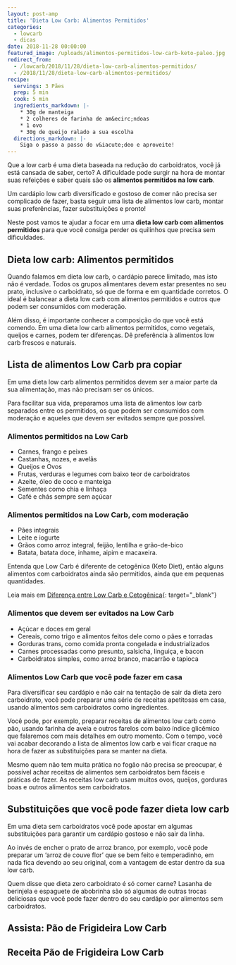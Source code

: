 ```yaml
---
layout: post-amp
title: 'Dieta Low Carb: Alimentos Permitidos'
categories:
  - lowcarb
  - dicas
date: 2018-11-28 00:00:00
featured_image: /uploads/alimentos-permitidos-low-carb-keto-paleo.jpg
redirect_from:
  - /lowcarb/2018/11/28/dieta-low-carb-alimentos-permitidos/
  - /2018/11/28/dieta-low-carb-alimentos-permitidos/
recipe:
  servings: 3 Pães
  prep: 5 min
  cook: 5 min
  ingredients_markdown: |-
    * 30g de manteiga
    * 2 colheres de farinha de am&ecirc;ndoas
    * 1 ovo
    * 30g de queijo ralado a sua escolha
  directions_markdown: |-
    Siga o passo a passo do v&iacute;deo e aproveite!
---
```


Que a low carb é uma dieta baseada na redução do carboidratos, você já está cansada de saber, certo? A dificuldade pode surgir na hora de montar suas refeições e saber quais são os **alimentos permitidos na low carb**.

Um cardápio low carb diversificado e gostoso de comer não precisa ser complicado de fazer, basta seguir uma lista de alimentos low carb, montar suas preferências, fazer substituições e pronto!

Neste post vamos te ajudar a focar em uma **dieta low carb com alimentos permitidos** para que você consiga perder os quilinhos que precisa sem dificuldades.

## Dieta low carb: Alimentos permitidos

Quando falamos em dieta low carb, o cardápio parece limitado, mas isto não é verdade. Todos os grupos alimentares devem estar presentes no seu prato, inclusive o carboidrato, só que de forma e em quantidade corretos. O ideal é balancear a dieta low carb com alimentos permitidos e outros que podem ser consumidos com moderação.

Além disso, é importante conhecer a composição do que você está comendo. Em uma dieta low carb alimentos permitidos, como vegetais, queijos e carnes, podem ter diferenças. Dê preferência à alimentos low carb frescos e naturais.

## Lista de alimentos Low Carb pra copiar

Em uma dieta low carb alimentos permitidos devem ser a maior parte da sua alimentação, mas não precisam ser os únicos.

Para facilitar sua vida, preparamos uma lista de alimentos low carb separados entre os permitidos, os que podem ser consumidos com moderação e aqueles que devem ser evitados sempre que possível.

### Alimentos permitidos na Low Carb

* Carnes, frango e peixes
* Castanhas, nozes, e avelãs
* Queijos e Ovos
* Frutas, verduras e legumes com baixo teor de carboidratos
* Azeite, óleo de coco e manteiga
* Sementes como chia e linhaça
* Café e chás sempre sem açúcar

### Alimentos permitidos na Low Carb, com moderação

* Pães integrais
* Leite e iogurte
* Grãos como arroz integral, feijão, lentilha e grão-de-bico
* Batata, batata doce, inhame, aipim e macaxeira.

Entenda que Low Carb é diferente de cetogênica (Keto Diet), então alguns alimentos com carboidratos ainda são permitidos, ainda que em pequenas quantidades.

Leia mais em [Diferença entre Low Carb e Cetogênica](https://docelowcarb.com.br/2018/02/24/dieta-low-carb-e-dieta-cetogenica/){: target="_blank"}

### Alimentos que devem ser evitados na Low Carb

* Açúcar e doces em geral
* Cereais, como trigo e alimentos feitos dele como o pães e torradas
* Gorduras trans, como comida pronta congelada e industrializados
* Carnes processadas como presunto, salsicha, linguiça, e bacon
* Carboidratos simples, como arroz branco, macarrão e tapioca

### Alimentos Low Carb que você pode fazer em casa

Para diversificar seu cardápio e não cair na tentação de sair da dieta zero carboidrato, você pode preparar uma série de receitas apetitosas em casa, usando alimentos sem carboidratos como ingredientes.

Você pode, por exemplo, preparar receitas de alimentos low carb como pão, usando farinha de aveia e outros farelos com baixo índice glicêmico que falaremos com mais detalhes em outro momento. Com o tempo, você vai acabar decorando a lista de alimentos low carb e vai ficar craque na hora de fazer as substituições para se manter na dieta.

Mesmo quem não tem muita prática no fogão não precisa se preocupar, é possível achar receitas de alimentos sem carboidratos bem fáceis e práticas de fazer. As receitas low carb usam muitos ovos, queijos, gorduras boas e outros alimentos sem carboidratos.

## Substituições que você pode fazer dieta low carb

Em uma dieta sem carboidratos você pode apostar em algumas substituições para garantir um cardápio gostoso e não sair da linha.

Ao invés de encher o prato de arroz branco, por exemplo, você pode preparar um ‘arroz de couve flor’ que se bem feito e temperadinho, em nada fica devendo ao seu original, com a vantagem de estar dentro da sua low carb.

Quem disse que dieta zero carboidrato é só comer carne? Lasanha de berinjela e espaguete de abobrinha são só algumas de outras trocas deliciosas que você pode fazer dentro do seu cardápio por alimentos sem carboidratos.

## Assista: Pão de Frigideira Low Carb

<amp-youtube data-videoid="UiMpHjmiKaQ" layout="responsive" width="480" height="270"></amp-youtube>

## Receita Pão de Frigideira Low Carb

